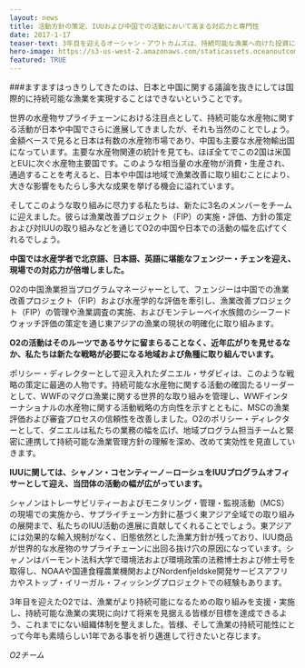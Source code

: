 ```yaml
---
layout: news
title: 活動方針の策定、IUUおよび中国での活動において高まる対応力と専門性
date: 2017-1-17
teaser-text: 3年目を迎えるオーシャン・アウトカムズは、持続可能な漁業へ向けた投資に対して最も大きな成果が上がる水産物の分野において自らの対応力と専門性を高め続けます。
hero-image: https://s3-us-west-2.amazonaws.com/staticassets.oceanoutcomes.org/news+and+analysis/hero+images/iuu-china-policy-expansion-hero.jpg
featured: TRUE
---
```

###ますますはっきりしてきたのは、日本と中国に関する議論を抜きにしては国際的に持続可能な漁業を実現することはできないということです。

世界の水産物サプライチェーンにおける注目点として、持続可能な水産物に関する活動が日本や中国でさらに進展してきましたが、それも当然のことでしょう。金額ベースで見ると日本は有数の水産物市場であり、中国も主要な水産物輸出国になっています。主要な水産物関連の統計を見ても、ほぼ全てでこの2国は米国とEUに次ぐ水産物主要国です。このような相当量の水産物が消費・生産され、通過することを考えると、日本や中国は地域で漁業改善に取り組むことにより、大きな影響をもたらし多大な成果を挙げる機会に溢れています。

そしてこのような取り組みに尽力する私たちは、新たに3名のメンバーをチームに迎えました。彼らは漁業改善プロジェクト（FIP）の実施・評価、方針の策定および対IUUの取り組みなどを通じてO2の中国や日本での活動の幅を広げてくれるでしょう。

**中国では水産学者で北京語、日本語、英語に堪能なフェンジー・チェンを迎え、現場での対応力が倍増しました。**

O2の中国漁業担当プログラムマネージャーとして、フェンジーは中国での漁業改善プロジェクト（FIP）および水産学的な評価を牽引し、漁業改善プロジェクト（FIP）の管理や漁業調査の実施、およびモンテレーベイ水族館のシーフードウォッチ評価の策定を通じ東アジアの漁業の現状の明確化に取り組みます。

**O2の活動はそのルーツであるサケに留まらることなく、近年広がりを見せるなか、私たちは新たな戦略が必要になる地域および魚種に取り組んでいます。**

ポリシー・ディレクターとして迎え入れたダニエル・サダビィは、このような戦略の策定に最適の人物です。持続可能な水産物に関する活動の確固たるリーダーとして、WWFのマグロ漁業に関する世界的な取り組みを管理し、WWFインターナショナルの水産物に関する活動戦略の方向性を示すとともに、MSCの漁業評価および審査プロセスの信頼性を改善しました。O2のポリシー・ディレクターとして、ダニエルは私たちの業務の幅を広げ、地域プログラム担当チームと緊密に連携して持続可能な漁業管理方針の理解を深め、改めて実効性を見直していきます。

**IUUに関しては、シャノン・コセンティーノ－ローシュをIUUプログラムオフィサーとして迎え、当団体の活動の幅が広がっています。**

シャノンはトレーサビリティーおよびモニタリング・管理・監視活動（MCS）の現場での実施から、サプライチェーン方針に基づく東アジア全域での取り組みの展開まで、私たちのIUU活動の進展に貢献してくれることでしょう。東アジアには効果的な輸入規制がなく、旧態依然とした漁業方針が残っており、IUU商品が世界的な水産物のサプライチェーンに出回る抜け穴の原因になっています。シャノンはバーモント法科大学で環境法および環境政策の法務博士および修士号を取得し、NOAAや国連食糧農業機関およびNordenfjeldske開発サービスアフリカやストップ・イリーガル・フィッシングプロジェクトでの経験もあります。

3年目を迎えたO2では、漁業がより持続可能になるための取り組みを支援・実施し、持続可能な漁業の実現に向けて将来を見据える皆様が目標を達成できるよう、これまでにない組織体制を整えました。皆様、そして漁業の持続可能性にとって今年も素晴らしい1年である事を祈り邁進して行きたいと存じます。

 *O2チーム*

